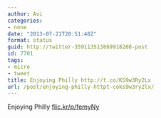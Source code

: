 ```yaml
---
author: Avi
categories:
- none
date: "2013-07-21T20:51:48Z"
format: status
guid: http://twitter-359113513869918208-post
id: 7701
tags:
- micro
- tweet
title: Enjoying Philly http://t.co/KS9w3Ry2Lx
url: /post/enjoying-philly-httpt-coks9w3ry2lx/
---
```

Enjoying Philly [flic.kr/p/femyNy](http://flic.kr/p/femyNy)